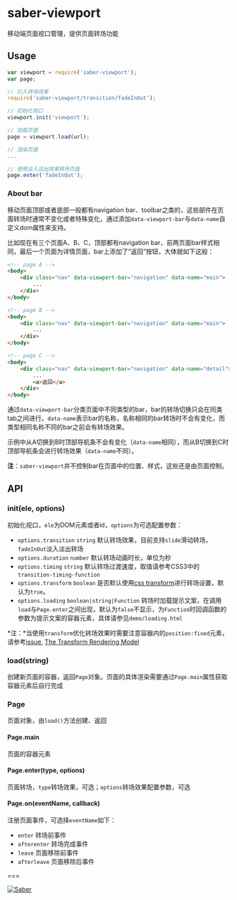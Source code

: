 # saber-viewport

移动端页面视口管理，提供页面转场功能

## Usage

```javascript
var viewport = require('saber-viewport');
var page;

// 引入转场效果
require('saber-viewport/transition/fadeInOut');

// 初始化视口
viewport.init('viewport');

// 加载页面
page = viewport.load(url);

// 渲染页面
...

// 使用淡入淡出效果转场页面
page.enter('fadeInOut');
```

### About bar

移动页面顶部或者底部一般都有navigation bar、toolbar之类的，这些部件在页面转场时通常不变化或者特殊变化，通过添加`data-viewport-bar`与`data-name`自定义dom属性来支持。

比如现在有三个页面A、B、C，顶部都有navigation bar，前两页面bar样式相同，最后一个页面为详情页面，bar上添加了“返回”按钮，大体就如下这般：

```html
<!-- page A -->
<body>
    <div class="nav" data-viewport-bar="navigation" data-name="main">
        ...
    </div>
</body>

<!-- page B -->
<body>
    <div class="nav" data-viewport-bar="navigation" data-name="main">
        ...
    </div>
</body>

<!-- page C -->
<body>
    <div class="nav" data-viewport-bar="navigation" data-name="detail">
        ...
        <a>返回</a>
    </div>
</body>
```

通过`data-viewport-bar`分类页面中不同类型的bar，bar的转场切换只会在同类tab之间进行。`data-name`表示bar的名称，名称相同的bar转场时不会有变化，而类型相同名称不同的bar之前会有转场效果。

示例中从A切换到B时顶部导航条不会有变化（`data-name`相同），而从B切换到C时顶部导航条会进行转场效果（`data-name`不同）。

__注__：`saber-viewport`并不控制bar在页面中的位置、样式，这些还是由页面控制。


## API

### init(ele, options)

初始化视口，`ele`为DOM元素或者id，`options`为可选配置参数：

* `options.transition` `string` 默认转场效果，目前支持`slide`滑动转场，`fadeInOut`淡入淡出转场
* `options.duration` `number` 默认转场动画时长，单位为秒
* `options.timing` `string` 默认转场过渡速度，取值请参考CSS3中的`transition-timing-function`
* `options.transform` `boolean` 是否默认使用[css transform](http://local:8849/demo/toolbar/index.html#/hospital/home)进行转场设置，默认为`true`。
* `options.loading` `boolean|string|Function` 转场时加载提示文案，在调用`load`与`Page.enter`之间出现，默认为`false`不显示，为`Function`时回调函数的参数为提示文案的容器元素，具体请参见`demo/loading.html`

*注：*当使用`transform`优化转场效果时需要注意容器内的`position:fixed`元素，请参考[issue](http://stackoverflow.com/questions/15194313/webkit-css-transform3d-position-fixed-issue), [The Transform Rendering Model](http://www.w3.org/TR/css3-transforms/#transform-rendering)

### load(string)

创建新页面的容器，返回`Page`对象。页面的具体渲染需要通过`Page.main`属性获取容器元素后自行完成

### Page

页面对象，由`load()`方法创建、返回

#### Page.main

页面的容器元素

#### Page.enter(type, options)

页面转场，`type`转场效果，可选；`options`转场效果配置参数，可选

#### Page.on(eventName, callback)

注册页面事件，可选择`eventName`如下：

* `enter` 转场前事件
* `afterenter` 转场完成事件
* `leave` 页面移除前事件
* `afterleave` 页面移除后事件

===

[![Saber](https://f.cloud.github.com/assets/157338/1485433/aeb5c72a-4714-11e3-87ae-7ef8ae66e605.png)](http://ecomfe.github.io/saber/)
